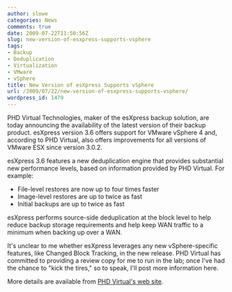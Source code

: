 ```yaml
---
author: slowe
categories: News
comments: true
date: 2009-07-22T11:50:56Z
slug: new-version-of-esxpress-supports-vsphere
tags:
- Backup
- Deduplication
- Virtualization
- VMware
- vSphere
title: New Version of esXpress Supports vSphere
url: /2009/07/22/new-version-of-esxpress-supports-vsphere/
wordpress_id: 1479
---
```


PHD Virtual Technologies, maker of the esXpress backup solution, are today announcing the availability of the latest version of their backup product. esXpress version 3.6 offers support for VMware vSphere 4 and, according to PHD Virtual, also offers improvements for all versions of VMware ESX since version 3.0.2.

esXpress 3.6 features a new deduplication engine that provides substantial new performance levels, based on information provided by PHD Virtual. For example:

* File-level restores are now up to four times faster  
* Image-level restores are up to twice as fast  
* Initial backups are up to twice as fast

esXpress performs source-side deduplication at the block level to help reduce backup storage requirements and help keep WAN traffic to a minimum when backing up over a WAN.

It's unclear to me whether esXpress leverages any new vSphere-specific features, like Changed Block Tracking, in the new release. PHD Virtual has committed to providing a review copy for me to run in the lab; once I've had the chance to "kick the tires," so to speak, I'll post more information here.

More details are available from [PHD Virtual's web site](http://www.phdvirtual.com/products/esxpress-virtual-backup).
